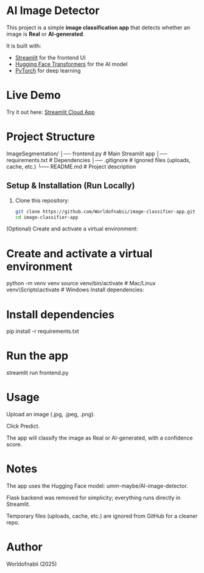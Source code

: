 # AI Image Detector

This project is a simple **image classification app** that detects whether an image is **Real** or **AI-generated**.  

It is built with:
- [Streamlit](https://streamlit.io/) for the frontend UI
- [Hugging Face Transformers](https://huggingface.co/transformers/) for the AI model
- [PyTorch](https://pytorch.org/) for deep learning


# Live Demo
Try it out here: [Streamlit Cloud App](https://share.streamlit.io/Worldofnabii/image-classifier-app/main/frontend.py)  


# Project Structure
ImageSegmentation/
│── frontend.py # Main Streamlit app
│── requirements.txt # Dependencies
│── .gitignore # Ignored files (uploads, cache, etc.)
└── README.md # Project description


## Setup & Installation (Run Locally)
1. Clone this repository:
   ```bash
   git clone https://github.com/Worldofnabii/image-classifier-app.git
   cd image-classifier-app
(Optional) Create and activate a virtual environment:

# Create and activate a virtual environment
python -m venv venv
source venv/bin/activate   # Mac/Linux
venv\Scripts\activate      # Windows
Install dependencies:

# Install dependencies
pip install -r requirements.txt

# Run the app
streamlit run frontend.py

# Usage
Upload an image (.jpg, .jpeg, .png).

Click Predict.

The app will classify the image as Real or AI-generated, with a confidence score.

# Notes
The app uses the Hugging Face model: umm-maybe/AI-image-detector.

Flask backend was removed for simplicity; everything runs directly in Streamlit.

Temporary files (uploads, cache, etc.) are ignored from GitHub for a cleaner repo.

# Author
Worldofnabii (2025)



